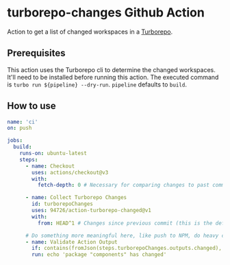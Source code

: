 # turborepo-changes Github Action

Action to get a list of changed workspaces in a [Turborepo](https://turbo.build/).

## Prerequisites

This action uses the Turborepo cli to determine the changed workspaces.
It'll need to be installed before running this action.
The executed command is `turbo run ${pipeline} --dry-run`.
`pipeline` defaults to `build`.

## How to use

```yml
name: 'ci'
on: push

jobs:
  build:
    runs-on: ubuntu-latest
    steps:
      - name: Checkout
        uses: actions/checkout@v3
        with:
          fetch-depth: 0 # Necessary for comparing changes to past commits

      - name: Collect Turborepo Changes
        id: turborepoChanges
        uses: 94726/action-turborepo-changed@v1
        with:
          from: HEAD^1 # Changes since previous commit (this is the default)

      # Do something more meaningful here, like push to NPM, do heavy computing, etc.
      - name: Validate Action Output
        if: contains(fromJson(steps.turborepoChanges.outputs.changed), 'components') # Check output if it changed or not (returns a boolean)
        run: echo 'package "components" has changed'
```
